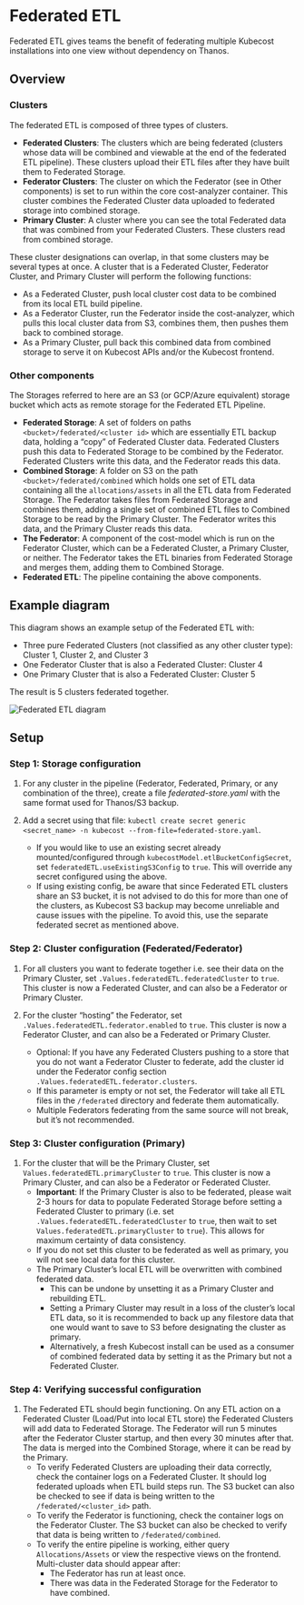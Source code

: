 # Federated ETL

Federated ETL gives teams the benefit of federating multiple Kubecost installations into one view without dependency on Thanos.
## Overview

### Clusters
The federated ETL is composed of three types of clusters.

* **Federated Clusters**: The clusters which are being federated (clusters whose data will be combined and viewable at the end of the federated ETL pipeline). These clusters upload their ETL files after they have built them to Federated Storage.
* **Federator Clusters**: The cluster on which the Federator (see in Other components) is set to run within the core cost-analyzer container. This cluster combines the Federated Cluster data uploaded to federated storage into combined storage.
* **Primary Cluster**: A cluster where you can see the total Federated data that was combined from your Federated Clusters. These clusters read from combined storage.

These cluster designations can overlap, in that some clusters may be several types at once. A cluster that is a Federated Cluster, Federator Cluster, and Primary Cluster will perform the following functions:
* As a Federated Cluster, push local cluster cost data to be combined from its local ETL build pipeline.
* As a Federator Cluster, run the Federator inside the cost-analyzer, which pulls this local cluster data from S3, combines them, then pushes them back to combined storage.
* As a Primary Cluster, pull back this combined data from combined storage to serve it on Kubecost APIs and/or the Kubecost frontend.

### Other components
The Storages referred to here are an S3 (or GCP/Azure equivalent) storage bucket which acts as remote storage for the Federated ETL Pipeline.

* **Federated Storage**: A set of folders on paths `<bucket>/federated/<cluster id>` which are essentially ETL backup data, holding a “copy” of Federated Cluster data. Federated Clusters push this data to Federated Storage to be combined by the Federator. Federated Clusters write this data, and the Federator reads this data.
* **Combined Storage**: A folder on S3 on the path `<bucket>/federated/combined` which holds one set of ETL data containing all the `allocations/assets` in all the ETL data from Federated Storage. The Federator takes files from Federated Storage and combines them, adding a single set of combined ETL files to Combined Storage to be read by the Primary Cluster. The Federator writes this data, and the Primary Cluster reads this data.
* **The Federator**: A component of the cost-model which is run on the Federator Cluster, which can be a Federated Cluster, a Primary Cluster, or neither. The Federator takes the ETL binaries from Federated Storage and merges them, adding them to Combined Storage.
* **Federated ETL**: The pipeline containing the above components.

## Example diagram
This diagram shows an example setup of the Federated ETL with:
* Three pure Federated Clusters (not classified as any other cluster type): Cluster 1, Cluster 2, and Cluster 3
* One Federator Cluster that is also a Federated Cluster: Cluster 4
* One Primary Cluster that is also a Federated Cluster: Cluster 5

The result is 5 clusters federated together.

![Federated ETL diagram](https://user-images.githubusercontent.com/32113845/200037732-102f12b4-732b-435c-b3d0-c23018a6a7e6.png)


## Setup
### Step 1: Storage configuration

1. For any cluster in the pipeline (Federator, Federated, Primary, or any combination of the three), create a file *federated-store.yaml* with the same format used for Thanos/S3 backup.
2. Add a secret using that file: `kubectl create secret generic <secret_name> -n kubecost --from-file=federated-store.yaml`.

    * If you would like to use an existing secret already mounted/configured through `kubecostModel.etlBucketConfigSecret`, set `federatedETL.useExistingS3Config` to `true`. This will override any secret configured using the above.
    * If using existing config, be aware that since Federated ETL clusters share an S3 bucket, it is not advised to do this for more than one of the clusters, as Kubecost S3 backup may become unreliable and cause issues with the pipeline. To avoid this, use the separate federated secret as mentioned above.

### Step 2: Cluster configuration (Federated/Federator)

1. For all clusters you want to federate together i.e. see their data on the Primary Cluster, set `.Values.federatedETL.federatedCluster` to `true`. This cluster is now a Federated Cluster, and can also be a Federator or Primary Cluster.

2. For the cluster “hosting” the Federator, set `.Values.federatedETL.federator.enabled` to `true`. This cluster is now a Federator Cluster, and can also be a Federated or Primary Cluster.
    * Optional: If you have any Federated Clusters pushing to a store that you do not want a Federator Cluster to federate, add the cluster id under the Federator config section `.Values.federatedETL.federator.clusters`.
    * If this parameter is empty or not set, the Federator will take all ETL files in the `/federated` directory and federate them automatically.
    * Multiple Federators federating from the same source will not break, but it’s not recommended.

### Step 3: Cluster configuration (Primary)
1. For the cluster that will be the Primary Cluster, set `Values.federatedETL.primaryCluster` to `true`. This cluster is now a Primary Cluster, and can also be a Federator or Federated Cluster.
   * **Important**: If the Primary Cluster is also to be federated, please wait 2-3 hours for data to populate Federated Storage before setting a Federated Cluster to primary (i.e. set `.Values.federatedETL.federatedCluster` to `true`, then wait to set `Values.federatedETL.primaryCluster` to `true`). This allows for maximum certainty of data consistency.
   * If you do not set this cluster to be federated as well as primary, you will not see local data for this cluster.
   * The Primary Cluster’s local ETL will be overwritten with combined federated data.
        * This can be undone by unsetting it as a Primary Cluster and rebuilding ETL.
        * Setting a Primary Cluster may result in a loss of the cluster’s local ETL data, so it is recommended to back up any filestore data that one would want to save to S3 before designating the cluster as primary. 
        * Alternatively, a fresh Kubecost install can be used as a consumer of combined federated data by setting it as the Primary but not a Federated Cluster.

### Step 4: Verifying successful configuration
1. The Federated ETL should begin functioning. On any ETL action on a Federated Cluster (Load/Put into local ETL store) the Federated Clusters will add data to Federated Storage. The Federator will run 5 minutes after the Federator Cluster startup, and then every 30 minutes after that. The data is merged into the Combined Storage, where it can be read by the Primary.
    * To verify Federated Clusters are uploading their data correctly, check the container logs on a Federated Cluster. It should log federated uploads when ETL build steps run. The S3 bucket can also be checked to see if data is being written to the `/federated/<cluster_id>` path.
    * To verify the Federator is functioning, check the container logs on the Federator Cluster. The S3 bucket can also be checked to verify that data is being written to `/federated/combined`.
    * To verify the entire pipeline is working, either query `Allocations/Assets` or view the respective views on the frontend. Multi-cluster data should appear after:
        * The Federator has run at least once.
        * There was data in the Federated Storage for the Federator to have combined.


